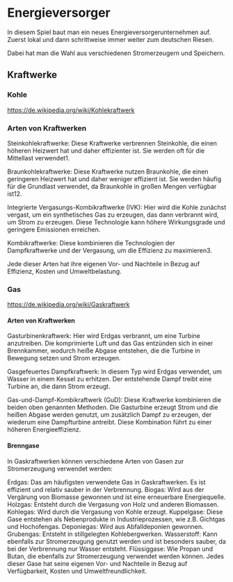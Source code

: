 # Energieversorger

In diesem Spiel baut man ein neues Energieversorgerunternehmen auf. Zuerst lokal und dann schrittweise immer weiter zum deutschen Riesen.

Dabei hat man die Wahl aus verschiedenen Stromerzeugern und Speichern. 

## Kraftwerke
### Kohle
https://de.wikipedia.org/wiki/Kohlekraftwerk

### Arten von Kraftwerken
Steinkohlekraftwerke: Diese Kraftwerke verbrennen Steinkohle, die einen höheren Heizwert hat und daher effizienter ist. Sie werden oft für die Mittellast verwendet1.

Braunkohlekraftwerke: Diese Kraftwerke nutzen Braunkohle, die einen geringeren Heizwert hat und daher weniger effizient ist. Sie werden häufig für die Grundlast verwendet, da Braunkohle in großen Mengen verfügbar ist12.

Integrierte Vergasungs-Kombikraftwerke (IVK): Hier wird die Kohle zunächst vergast, um ein synthetisches Gas zu erzeugen, das dann verbrannt wird, um Strom zu erzeugen. Diese Technologie kann höhere Wirkungsgrade und geringere Emissionen erreichen.

Kombikraftwerke: Diese kombinieren die Technologien der Dampfkraftwerke und der Vergasung, um die Effizienz zu maximieren3.

Jede dieser Arten hat ihre eigenen Vor- und Nachteile in Bezug auf Effizienz, Kosten und Umweltbelastung.

### Gas
https://de.wikipedia.org/wiki/Gaskraftwerk

#### Arten von Kraftwerken
Gasturbinenkraftwerk: Hier wird Erdgas verbrannt, um eine Turbine anzutreiben. Die komprimierte Luft und das Gas entzünden sich in einer Brennkammer, wodurch heiße Abgase entstehen, die die Turbine in Bewegung setzen und Strom erzeugen.

Gasgefeuertes Dampfkraftwerk: In diesem Typ wird Erdgas verwendet, um Wasser in einem Kessel zu erhitzen. Der entstehende Dampf treibt eine Turbine an, die dann Strom erzeugt.

Gas-und-Dampf-Kombikraftwerk (GuD): Diese Kraftwerke kombinieren die beiden oben genannten Methoden. Die Gasturbine erzeugt Strom und die heißen Abgase werden genutzt, um zusätzlich Dampf zu erzeugen, der wiederum eine Dampfturbine antreibt. Diese Kombination führt zu einer höheren Energieeffizienz.
#### Brenngase
In Gaskraftwerken können verschiedene Arten von Gasen zur Stromerzeugung verwendet werden:

Erdgas: Das am häufigsten verwendete Gas in Gaskraftwerken. Es ist effizient und relativ sauber in der Verbrennung.
Biogas: Wird aus der Vergärung von Biomasse gewonnen und ist eine erneuerbare Energiequelle.
Holzgas: Entsteht durch die Vergasung von Holz und anderen Biomassen.
Kohlegas: Wird durch die Vergasung von Kohle erzeugt.
Kuppelgase: Diese Gase entstehen als Nebenprodukte in Industrieprozessen, wie z.B. Gichtgas und Hochofengas.
Deponiegas: Wird aus Abfalldeponien gewonnen.
Grubengas: Entsteht in stillgelegten Kohlebergwerken.
Wasserstoff: Kann ebenfalls zur Stromerzeugung genutzt werden und ist besonders sauber, da bei der Verbrennung nur Wasser entsteht.
Flüssiggase: Wie Propan und Butan, die ebenfalls zur Stromerzeugung verwendet werden können.
Jedes dieser Gase hat seine eigenen Vor- und Nachteile in Bezug auf Verfügbarkeit, Kosten und Umweltfreundlichkeit.
